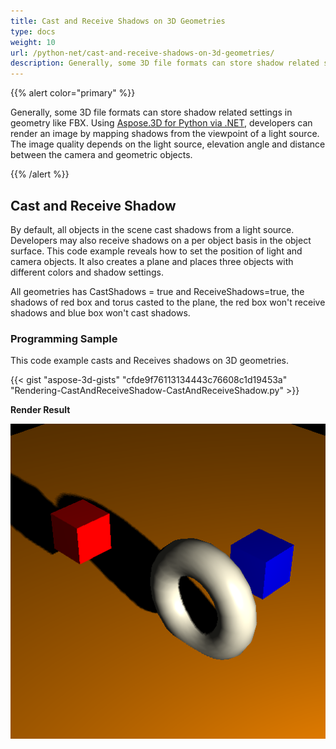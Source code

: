 ```yaml
---
title: Cast and Receive Shadows on 3D Geometries
type: docs
weight: 10
url: /python-net/cast-and-receive-shadows-on-3d-geometries/
description: Generally, some 3D file formats can store shadow related settings in geometry like FBX. Using Aspose.3D for Python via .NET, developers can render an image by mapping shadows from the viewpoint of a light source. The image quality depends on the light source, elevation angle and distance between the camera and geometric objects.
---
```


{{% alert color="primary" %}}

Generally, some 3D file formats can store shadow related settings in geometry like FBX. Using [Aspose.3D for Python via .NET](https://products.aspose.com/3d/python-net/), developers can render an image by mapping shadows from the viewpoint of a light source. The image quality depends on the light source, elevation angle and distance between the camera and geometric objects.

{{% /alert %}}
## **Cast and Receive Shadow**
By default, all objects in the scene cast shadows from a light source. Developers may also receive shadows on a per object basis in the object surface. This code example reveals how to set the position of light and camera objects. It also creates a plane and places three objects with different colors and shadow settings.

All geometries has CastShadows = true and ReceiveShadows=true, the shadows of red box and torus casted to the plane, the red box won't receive shadows and blue box won't cast shadows.
### **Programming Sample**
This code example casts and Receives shadows on 3D geometries.

{{< gist "aspose-3d-gists" "cfde9f76113134443c76608c1d19453a" "Rendering-CastAndReceiveShadow-CastAndReceiveShadow.py" >}}


**Render Result**

![todo:image_alt_text](cast-and-receive-shadows-on-3d-geometries_1.png)
